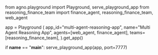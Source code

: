 from agno.playground import Playground, serve_playground_app
from reasoning_finance_team import finance_agent, reasoning_finance_team, web_agent

app = Playground (
app_id="multi-agent-reasoning-app",
name="Multi Agent Reasoning App",
agents=[web_agent, finance_agent],
teams=[reasoning_finance_team],
).get_app()

if __name__ == "__main__":
    serve_playground_app(app, port=7777)

